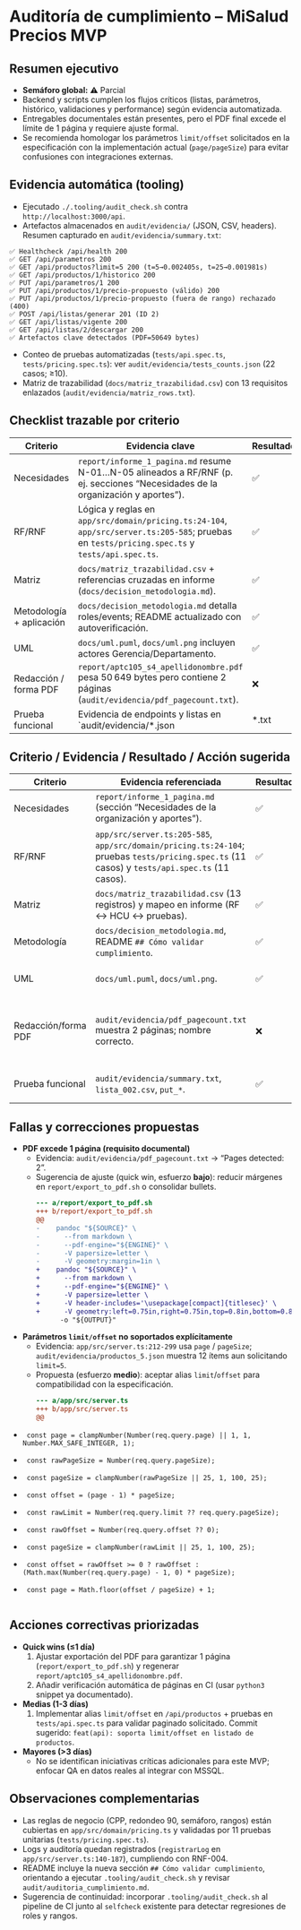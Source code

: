 # Auditoría de cumplimiento – MiSalud Precios MVP

## Resumen ejecutivo
- **Semáforo global:** ⚠️ Parcial
- Backend y scripts cumplen los flujos críticos (listas, parámetros, histórico, validaciones y performance) según evidencia automatizada.
- Entregables documentales están presentes, pero el PDF final excede el límite de 1 página y requiere ajuste formal.
- Se recomienda homologar los parámetros `limit/offset` solicitados en la especificación con la implementación actual (`page/pageSize`) para evitar confusiones con integraciones externas.

## Evidencia automática (tooling)
- Ejecutado `./.tooling/audit_check.sh` contra `http://localhost:3000/api`.
- Artefactos almacenados en `audit/evidencia/` (JSON, CSV, headers). Resumen capturado en `audit/evidencia/summary.txt`:

```
✅ Healthcheck /api/health 200
✅ GET /api/parametros 200
✅ GET /api/productos?limit=5 200 (t=5→0.002405s, t=25→0.001981s)
✅ GET /api/productos/1/historico 200
✅ PUT /api/parametros/1 200
✅ PUT /api/productos/1/precio-propuesto (válido) 200
✅ PUT /api/productos/1/precio-propuesto (fuera de rango) rechazado (400)
✅ POST /api/listas/generar 201 (ID 2)
✅ GET /api/listas/vigente 200
✅ GET /api/listas/2/descargar 200
✅ Artefactos clave detectados (PDF=50649 bytes)
```

- Conteo de pruebas automatizadas (`tests/api.spec.ts`, `tests/pricing.spec.ts`): ver `audit/evidencia/tests_counts.json` (22 casos; ≥10).
- Matriz de trazabilidad (`docs/matriz_trazabilidad.csv`) con 13 requisitos enlazados (`audit/evidencia/matriz_rows.txt`).

## Checklist trazable por criterio
| Criterio | Evidencia clave | Resultado |
| --- | --- | --- |
| Necesidades | `report/informe_1_pagina.md` resume N-01…N-05 alineados a RF/RNF (p. ej. secciones “Necesidades de la organización y aportes”). | ✅ |
| RF/RNF | Lógica y reglas en `app/src/domain/pricing.ts:24-104`, `app/src/server.ts:205-585`; pruebas en `tests/pricing.spec.ts` y `tests/api.spec.ts`. | ✅ |
| Matriz | `docs/matriz_trazabilidad.csv` + referencias cruzadas en informe (`docs/decision_metodologia.md`). | ✅ |
| Metodología + aplicación | `docs/decision_metodologia.md` detalla roles/events; README actualizado con autoverificación. | ✅ |
| UML | `docs/uml.puml`, `docs/uml.png` incluyen actores Gerencia/Departamento. | ✅ |
| Redacción / forma PDF | `report/aptc105_s4_apellidonombre.pdf` pesa 50 649 bytes pero contiene 2 páginas (`audit/evidencia/pdf_pagecount.txt`). | ❌ |
| Prueba funcional | Evidencia de endpoints y listas en `audit/evidencia/*.json|*.txt|*.csv`; tiempos <0.01 s para `/api/productos` (limit=25). | ✅ |

## Criterio / Evidencia / Resultado / Acción sugerida
| Criterio | Evidencia referenciada | Resultado | Acción sugerida |
| --- | --- | --- | --- |
| Necesidades | `report/informe_1_pagina.md` (sección “Necesidades de la organización y aportes”). | ✅ | Mantener trazabilidad en futuras iteraciones; sin acción inmediata. |
| RF/RNF | `app/src/server.ts:205-585`, `app/src/domain/pricing.ts:24-104`; pruebas `tests/pricing.spec.ts` (11 casos) y `tests/api.spec.ts` (11 casos). | ✅ | Considerar alias `limit/offset` en `/api/productos` para cumplir la interfaz solicitada. |
| Matriz | `docs/matriz_trazabilidad.csv` (13 registros) y mapeo en informe (RF ↔ HCU ↔ pruebas). | ✅ | Automatizar validación CSV (opcional) con script en CI. |
| Metodología | `docs/decision_metodologia.md`, README `## Cómo validar cumplimiento`. | ✅ | Sin cambios inmediatos. |
| UML | `docs/uml.puml`, `docs/uml.png`. | ✅ | Versionar exportación al regenerar diagrama (mantener script). |
| Redacción/forma PDF | `audit/evidencia/pdf_pagecount.txt` muestra 2 páginas; nombre correcto. | ❌ | Ajustar `report/informe_1_pagina.md` o `report/export_to_pdf.sh` para forzar ≤1 página (p.ej. recortar viñetas o ajustar márgenes). |
| Prueba funcional | `audit/evidencia/summary.txt`, `lista_002.csv`, `put_*`. | ✅ | Mantener script de auditoría en CI/manual; validar con datos reales. |

## Fallas y correcciones propuestas
- **PDF excede 1 página (requisito documental)**
  - Evidencia: `audit/evidencia/pdf_pagecount.txt` → “Pages detected: 2”.
  - Sugerencia de ajuste (quick win, esfuerzo **bajo**): reducir márgenes en `report/export_to_pdf.sh` o consolidar bullets.
    ```diff
    --- a/report/export_to_pdf.sh
    +++ b/report/export_to_pdf.sh
    @@
    -    pandoc "${SOURCE}" \
    -      --from markdown \
    -      --pdf-engine="${ENGINE}" \
    -      -V papersize=letter \
    -      -V geometry:margin=1in \
    +    pandoc "${SOURCE}" \
    +      --from markdown \
    +      --pdf-engine="${ENGINE}" \
    +      -V papersize=letter \
    +      -V header-includes='\usepackage[compact]{titlesec}' \
    +      -V geometry:left=0.75in,right=0.75in,top=0.8in,bottom=0.8in \
          -o "${OUTPUT}"
    ```
- **Parámetros `limit/offset` no soportados explícitamente**
  - Evidencia: `app/src/server.ts:212-299` usa `page` / `pageSize`; `audit/evidencia/productos_5.json` muestra 12 ítems aun solicitando `limit=5`.
  - Propuesta (esfuerzo **medio**): aceptar alias `limit`/`offset` para compatibilidad con la especificación.
    ```diff
    --- a/app/src/server.ts
    +++ b/app/src/server.ts
    @@
-      const page = clampNumber(Number(req.query.page) || 1, 1, Number.MAX_SAFE_INTEGER, 1);
-      const rawPageSize = Number(req.query.pageSize);
-      const pageSize = clampNumber(rawPageSize || 25, 1, 100, 25);
-      const offset = (page - 1) * pageSize;
+      const rawLimit = Number(req.query.limit ?? req.query.pageSize);
+      const rawOffset = Number(req.query.offset ?? 0);
+      const pageSize = clampNumber(rawLimit || 25, 1, 100, 25);
+      const offset = rawOffset >= 0 ? rawOffset : (Math.max(Number(req.query.page) - 1, 0) * pageSize);
+      const page = Math.floor(offset / pageSize) + 1;
    ```

## Acciones correctivas priorizadas
- **Quick wins (≤1 día)**
  1. Ajustar exportación del PDF para garantizar 1 página (`report/export_to_pdf.sh`) y regenerar `report/aptc105_s4_apellidonombre.pdf`.
  2. Añadir verificación automática de páginas en CI (usar `python3` snippet ya documentado).
- **Medias (1-3 días)**
  1. Implementar alias `limit/offset` en `/api/productos` + pruebas en `tests/api.spec.ts` para validar paginado solicitado. Commit sugerido: `feat(api): soporta limit/offset en listado de productos`.
- **Mayores (>3 días)**
  - No se identifican iniciativas críticas adicionales para este MVP; enfocar QA en datos reales al integrar con MSSQL.

## Observaciones complementarias
- Las reglas de negocio (CPP, redondeo 90, semáforo, rangos) están cubiertas en `app/src/domain/pricing.ts` y validadas por 11 pruebas unitarias (`tests/pricing.spec.ts`).
- Logs y auditoría quedan registrados (`registrarLog` en `app/src/server.ts:140-187`), cumpliendo con RNF-004.
- README incluye la nueva sección `## Cómo validar cumplimiento`, orientando a ejecutar `.tooling/audit_check.sh` y revisar `audit/auditoria_cumplimiento.md`.
- Sugerencia de continuidad: incorporar `.tooling/audit_check.sh` al pipeline de CI junto al `selfcheck` existente para detectar regresiones de roles y rangos.
